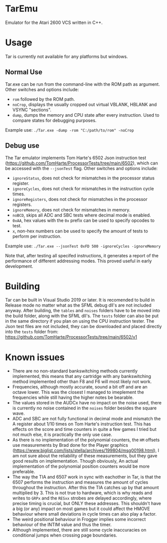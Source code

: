  # TarEmu
 Emulator for the Atari 2600 VCS written in C++.
 
 # Usage
  Tar is currently not available for any platforms but windows.
 ## Normal Use
 Tar.exe can be run from the command-line with the ROM path as argument.
 Other switches and options include:
 - `rom` followed by the ROM path.
 - `noCrop`, displays the usually cropped out virtual VBLANK, HBLANK and VSYNC "sections".
 - `dump`, dumps the memory and CPU state after every instruction. Used to compare states for debugging purposes.
 
 Example use: `./Tar.exe -dump -rom "C:/path/to/rom" -noCrop`
 
 ## Debug use
 The Tar emulator implements Tom Harte's 6502 Json instruction test (https://github.com/TomHarte/ProcessorTests/tree/main/6502), which can be accessed with the `--jsonTest` flag.
 Other switches and options include:
 - `ignoreStatus`, does not check for mismatches in the processor status register.
 - `ignoreCycles`, does not check for mismatches in the instruction cycle times.
 - `ignoreRegisters`, does not check for mismatches in the processor registers.
 - `ignoreMemory`, does not check for mismatches in memory.
 - `noBCD`, skips all ADC and SBC tests where decimal mode is enabled.
 - `0xAA`, hex values with the `0x` prefix can be used to specify opcodes to test.
 - `x`, non-hex numbers can be used to specify the amount of tests to perform per instruction.

Example use: `./Tar.exe --jsonTest 0xFD 500 -ignoreCycles -ignoreMemory`

Note that, after testing all specifed instructions, it generates a report of the performance of different addressing modes. This proved useful in early development.
 
 # Building
 Tar can be built in Visual Studio 2019 or later. It is recomended to build in Release mode no matter what as the SFML debug dll's are not included anyway.
 After building, the `tables` and `noises` folders have to be moved into the build folder, along with the SFML dll's. 
 The `tests` folder can also be put in the same directory if you plan on using the CPU instruction tester. The Json test files are not included, they can be downloaded and placed directly into the `tests` folder from: https://github.com/TomHarte/ProcessorTests/tree/main/6502/v1
 
 # Known issues
 - There are no non-standard bankswitching methods currently implemented, this means that any cartridge with any bankswitching method implemented other than F8 and F6 will most likely not work.
 - Frequencies, although mostly accurate, sound a bit off and are an octave lower. This was the closest I managed to imeplement the frequencies while still having the higher notes be bearable.
 - The values stored in the AUDCx have no impact on the noise used, there is currently no noise contained in the `noises` folder besides the square wave.
 - ADC and SBC are not fully functional in decimal mode and mismatch the A register about 1/10 times on Tom Harte's instruction test. This has effects on the score and time counters in quite a few games I tried but not much else, it is practically the only use case.
 - As there is no implementation of the polynomial counters, the `HM` offsets use measurements by Brad done for the Player graphics (https://www.biglist.com/lists/stella/archives/199804/msg00198.html), I am not sure about the reliability of these measurements, but they gave good results on implementation. Though obviously, An actual implementation of the polynomial position counters would be more preferable.
 - The way the TIA and 6507 work in sync with eachother in Tar, is that the 6507 performs the instruction and measures the amount of cycles throughout the instruction. After this the TIA catches up by that amount multiplied by 3. This is not true to hardware, which is why reads and writes to `GRPx` and the `RESxx` strobes are delayed accordingly, where precise timing is crucial, but ONLY these addresses. This shouldn't have a big (or any) impact on most games but it could affect the HMOVE behaviour where small deviations in cycle times can also play a factor.
 - The weird positional behaviour in Frogger implies some incorrect behaviour of the INTIM value and thus the timer.
 - Although implemented, there are still some cycle inaccuracies on conditional jumps when crossing page boundaries.
